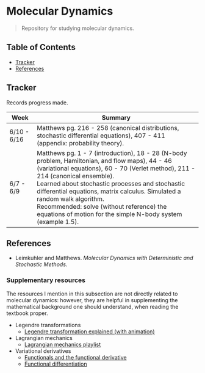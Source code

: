 # Molecular Dynamics

> Repository for studying molecular dynamics.

## Table of Contents
- [Tracker](#tracker)
- [References](#references)

## Tracker
Records progress made.

| Week | Summary |
| -- | -- |
| 6/10 - 6/16 | Matthews pg. 216 - 258 (canonical distributions, stochastic differential equations), 407 - 411 (appendix: probability theory). |
| 6/7 - 6/9 | Matthews pg. 1 - 7 (introduction), 18 - 28 (N-body problem, Hamiltonian, and flow maps), 44 - 46 (variational equations), 60 - 70 (Verlet method), 211 - 214 (canonical ensemble).<br>Learned about stochastic processes and stochastic differential equations, matrix calculus. Simulated a random walk algorithm.<br>Recommended: solve (without reference) the equations of motion for the simple N-body system (example 1.5). |

## References
- Leimkuhler and Matthews. *Molecular Dynamics with Deterministic and Stochastic Methods*.

### Supplementary resources
The resources I mention in this subsection are not directly related to molecular dynamics: however, they are helpful in supplementing the mathematical background one should understand, when reading the textbook proper.

- Legendre transformations
    - [Legendre transformation explained (with animation)](https://www.youtube.com/watch?v=vgLq90cOI_M)
- Lagrangian mechanics
    - [Lagrangian mechanics playlist](https://www.youtube.com/watch?v=4uJaKJASKnY&list=PLX2gX-ftPVXWK0GOFDi7FcmIMMhY_7fU9)
- Variational derivatives
    - [Functionals and the functional derivative](https://cds.cern.ch/record/1383342/files/978-3-642-14090-7_BookBackMatter.pdf)
    - [Functional differentiation](http://www.physics.usu.edu/Wheeler/QFT2016/Notes/QFT09FunctionalDerivatives.pdf)

